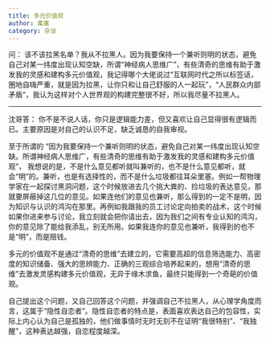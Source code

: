 ```yaml
---
title: 多元价值观
author: 寓庸
category: 杂谈
---
```

问：
该不该拉黑名单？我从不拉黑人。因为我要保持一个兼听则明的状态，避免自己对某一纬度出现认知空缺，所谓“神经病人思维广”，有些清奇的思维有助于激发我的灵感和建构多元价值观，我记得哪个大佬说过“互联网时代之所以标签话，圈地自嗨严重，就是因为拉黑，让你只和让自己舒服的人一起玩”，“人民群众内部矛盾”，我认为这样对个人世界观的构建完整很不好，所以我尽量不拉黑人。

---
沈哥答：
你不是不说人话，你只是逻辑能力差，但又喜欢让自己显得很有逻辑而已。主要原因是对自己的认识不足，缺乏诚恳的自我审视。

至于所谓的 “因为我要保持一个兼听则明的状态，避免自己对某一纬度出现认知空缺。所谓神经病人思维广，有些清奇的思维有助于激发我的灵感和建构多元价值观”， 我想说的是，不是什么意见都听就叫兼听的，也不是什么意见都听，就会“明”的。兼听，也是有选择性的，而不是什么垃圾都往耳朵里塞。例如一帮物理学家在一起探讨黑洞问题，这个时候放进去几个挑大粪的、捡垃圾的表达意见，那就要屏蔽掉这几位的意见。如果连他们的意见也兼听，那么得到的一定不是明，因为知识与认识的鸿沟在那里。再例如我跟我的员工讨论定向拍卖的战术，这个时候如果你进来参与讨论，我立刻就会把你请出去，因为我们之间有专业认知的鸿沟，你的意见除了能给我添乱，别无所用。如果我连你的意见也兼听，我得到的也不是“明”，而是赔钱。

多元的价值观不是通过“清奇的思维”去建立的，它需要高超的信息筛选能力、高密度的知识储备、强大的思辨能力、正确的三观综合培养起来的，想用“清奇的思维”去激发灵感构建多元价值观，无异于缘木求鱼，最终只能得到一个奇葩的价值观。

自己提出这个问题，又自己回答这个问题，并强调自己不拉黑人，从心理学角度而言，这属于“隐性自恋者”。隐性自恋者的特点是，表面喜欢表达自己的包容性，实际上内心认为自己是孤独的，他们做事情时无时无刻不在证明“我很特别”、“我独醒”，这种表达越强，自恋程度越深。